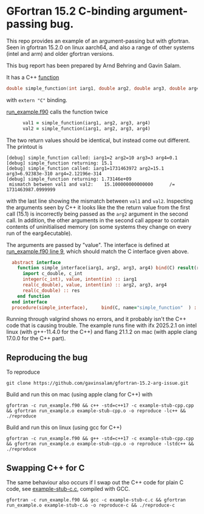 # GFortran 15.2 C-binding argument-passing bug. 

This repo provides an example of an argument-passing but with gfortran.
Seen in gfortran 15.2.0 on linux aarch64, and also a range of other
systems (intel and arm) and older gfortran versions.

This bug report has been prepared by Arnd Behring and Gavin Salam.

It has a C++ [function](example-stub-cpp.cpp)

```c++
double simple_function(int iarg1, double arg2, double arg3, double arg4)
```
with `extern "C"` binding. 

[run_example.f90](run_example.f90?plain=1#L35) calls the function twice
```f90
      val1 = simple_function(iarg1, arg2, arg3, arg4)
      val2 = simple_function(iarg1, arg2, arg3, arg4)
```
The two return values should be identical, but instead come out different. The printout is

```
[debug] simple_function called: iarg1=2 arg2=10 arg3=3 arg4=0.1
[debug] simple_function returning: 15.1
[debug] simple_function called: iarg1=1731463972 arg2=15.1 arg3=6.92383e-310 arg4=2.12196e-314
[debug] simple_function returning: 1.73146e+09
 mismatch between val1 and val2:    15.100000000000000      /=   1731463987.0999999      
```
with the last line showing the mismatch between `val1` and `val2`.
Inspecting the arguments seen by C++ it looks like the the return value from the first call (15.1) is incorrectly being passed as the `arg2` argument in the second call.
In addition, the other arguments in the second call appear to contain contents of uninitialised memory (on some systems they change on every run of the earg4ecutable).

The arguments are passed by "value". The interface is defined at [run_example.f90 line 9](run_example.f90?plain=1#L9), which should match the C interface given above.
```f90
  abstract interface
    function simple_interface(iarg1, arg2, arg3, arg4) bind(C) result(res)
      import c_double, c_int
      integer(c_int), value, intent(in) :: iarg1
      real(c_double), value, intent(in) :: arg2, arg3, arg4
      real(c_double) :: res
    end function
  end interface 
  procedure(simple_interface),     bind(C, name="simple_function"  ) :: simple_function
```

Running through valgrind shows no errors, and it probably isn't the C++
code that is causing trouble. The example runs fine with ifx 2025.2.1 on
intel linux (with g++-11.4.0 for the C++) and flang 21.1.2 on mac (with
apple clang 17.0.0 for the C++ part).

## Reproducing the bug
To reproduce
```
git clone https://github.com/gavinsalam/gfortran-15.2-arg-issue.git
```

Build and run this on mac (using apple clang for C++) with
```
gfortran -c run_example.f90 && c++ -std=c++17 -c example-stub-cpp.cpp && gfortran run_example.o example-stub-cpp.o -o reproduce -lc++ && ./reproduce
```

Build and run this on linux (using gcc for C++)
```
gfortran -c run_example.f90 && g++ -std=c++17 -c example-stub-cpp.cpp && gfortran run_example.o example-stub-cpp.o -o reproduce -lstdc++ && ./reproduce
```

## Swapping C++ for C

The same behaviour also occurs if I swap out the C++ code for plain C code, see [example-stub-c.c](example-stub-c.c), compiled with GCC.
```
gfortran -c run_example.f90 && gcc -c example-stub-c.c && gfortran run_example.o example-stub-c.o -o reproduce-c && ./reproduce-c
```
